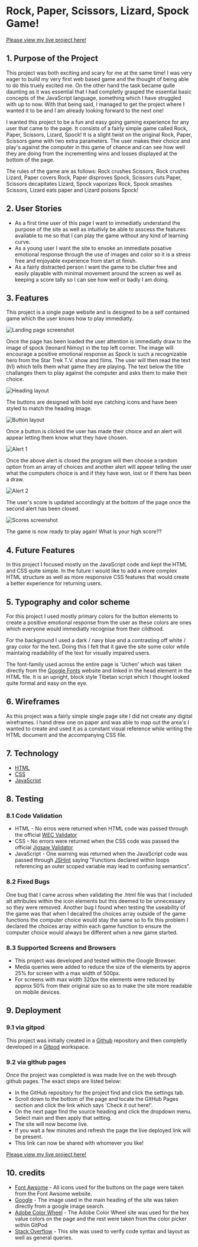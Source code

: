 # Rock, Paper, Scissors, Lizard, Spock Game!

[Please view my live project here!](https://markreddy87.github.io/Rock-Paper-Scissors-Lizard-Spock-Game-Project-2-/)

## 1. Purpose of the Project
This project was both exciting and scary for me at the same time! I was very eager to build my very first web based game and the thought of being able to do this truely excited me. On the other hand the task became quite daunting as it was essential that I had completly grasped the essential basic concepts of the JavaScript language, something which I have struggled with up to now. With that being said, I managed to get the project where I wanted it to be and I am already looking forward to the next one!

I wanted this project to be a fun and easy going gaming experience for any user that came to the page. It consists of a fairly simple game called Rock, Paper, Scissors, Lizard, Spock! It is a slight twist on the original Rock, Paper, Scissors game with two extra parameters. The user makes their choice and play's against the computer in this game of chance and can see how well they are doing from the incrementing wins and losses displayed at the bottom of the page. 

The rules of the game are as follows: Rock crushes Scissors, Rock crushes Lizard, Paper covers Rock, Paper disproves Spock, Scissors cuts Paper, Scissors decapitates Lizard, Spock vaporizes Rock, Spock smashes Scissors, Lizard eats paper and Lizard poisons Spock! 

## 2. User Stories

* As a first time user of this page I want to immediatly understand the purpose of the site as well as intuitivly be able to asscess the features available to me so that I can play the game without any kind of learning curve.
* As a young user I want the site to envoke an immediate posative emotional response through the use of images and color so it is a stress free and enjoyable experience from start ot finish.
* As a fairly distracted person I want the game to be clutter free and easily playable with minimal movement around the screen as well as keeping a score tally so I can see how well or badly I am doing. 

## 3. Features

This project is a single page website and is designed to be a self contained game which the user knows how to play immediatly. 

![Landing page screenshot](assets/images/landing_page.PNG)

Once the page has been loaded the user attention is immediatly draw to the image of spock (leonard Nimoy) in the top left corner. The image will encourage a positive emotional response as Spock is such a recognizable hero from the Star Trek T.V. show and films. The user will then read the text (h1) which tells them what game they are playing. The text below the title challanges them to play against the computer and asks them to make their choice. 

![Heading layout](assets/images/heading_screenshot.PNG)


The buttons are designed with bold eye catching icons and have been styled to match the heading image. 

![Button layout](assets/images/buttons_sceenshot.PNG)


Once a button is clicked the user has made their choice and an alert will appear letting them know what they have chosen.

![Alert 1](assets/images/alert1_screenshot.PNG)

 Once the above alert is closed the program will then choose a random option from an array of choices and another alert will appear telling the user what the computers choice is and if they have won, lost or if there has been a draw. 

 ![Alert 2](assets/images/alert2_screenshot.PNG)



The user's score is updated accordingly at the bottom of the page once the second alert has been closed. 

![Scores screenshot](assets/images/scores_screenshot.PNG)

The game is now ready to play again! What is your high score??

## 4. Future Features

In this project I focused mostly on the JavaScript code and kept the HTML and CSS quite simple. In the future I would like to add a more complex HTML structure as well as more responsive CSS features that would create a better experience for returning users.

## 5. Typography and color scheme

For this project I used mostly primary colors for the button elements to create a positive emotional response from the user as these colors are ones which everyone would immediatly recognise from their cildhood.

For the background I used a dark / navy blue and a contrasting off white / gray color for the text. Doing this I felt that it gave the site some color while maintaing readability of the text for visually impaired users.

The font-family used across the entire page is 'Uchen' which was taken directly from the [Google Fonts](https://fonts.google.com/?query=uchen) website and linked in the head element in the HTML file. It is an upright, block style Tibetan script which I thought looked quite formal and easy on the eye.

## 6. Wireframes

As this project was a fairly simple single page site I did not create any digital wireframes. I hand drew one on paper and was able to map out the area's I wanted to create and used it as a constant visual reference while writing the HTML document and the accompanying CSS file.

## 7. Technology

* [HTML](https://en.wikipedia.org/wiki/HTML)
* [CSS](https://en.wikipedia.org/wiki/CSS)
* [JavaScript](https://en.wikipedia.org/wiki/JavaScript)


## 8. Testing

   ### 8.1 Code Validation
   
   * HTML - No erros were returned when HTML code was passed through the official [W£C Validator](https://validator.w3.org/#validate_by_input)
   * CSS - No errors were returned when the CSS code was passed the official [Jigsaw Validator](https://jigsaw.w3.org/css-validator/#validate_by_input)
   * JavaScript - One warning was returned when the JavaScript code was passed through [JSHint](https://jshint.com/) saying "Functions declared within loops referencing an outer scoped variable may lead to confusing semantics".

   ### 8.2 Fixed Bugs

   One bug that I came across when validating the .html file was that I included alt attributes within the icon elements but this deemed to be unnecessary so they were removed.
   Another bug I found when testing the useability of the game was that when I decalred the choices array outside of the game functions the computer choice would stay the same so to fix this problem I declared the choices array within each game function to ensure the computer choice would always be different when a new game started.

   ### 8.3 Supported Screens and Browsers

   * This project was developed and tested within the Google Browser. 
   * Media queries were added to reduce the size of the elements by approx 25% for screen with a max width of 500px. 
   * For screens with max width 320px the elements were reduced by approx 50% from their original size so as to make the site more readable on mobile devices.  

## 9. Deployment

   ### 9.1 via gitpod

   This project was initially created in a [Github](https://github.com/) repository and then completly developed in a [Gitpod](https://gitpod.io/) workspace.

   ### 9.2 via github pages

   Once the project was completed is was made live on the web through github pages. The exact steps are listed below:
   * In the GitHub repository for the project find and click the settings tab.
   * Scroll down to the bottom of the page and locate the GitHub Pages section and click the link which says 'Check it out here!'.  
   * On the next page find the source heading and click the dropdown menu. Select main and then apply that setting.
   * The site will now become live.
   * If you wait a few minutes and refresh the page the live deployed link will be present.
   * This link can now be shared with whomever you like!
   
   [Please view my live project here!](https://markreddy87.github.io/Rock-Paper-Scissors-Lizard-Spock-Game-Project-2-/)


## 10. credits

* [Font Awsome](https://fontawesome.com/) - All icons used for the buttons on the page were taken from the Font Awsome website.
* [Google](https://www.google.com/) - The image used in the main heading of the site was taken directly from a google image search.
* [Adobe Color Wheel](https://color.adobe.com/create/color-wheel) - The Adobe Color Wheel site was used for the hex value colors on the page and the rest were taken from the color picker within GitPod
* [Stack Overflow](https://stackoverflow.com/) - This site was used to verify code syntax and layout as well as general queries. 
